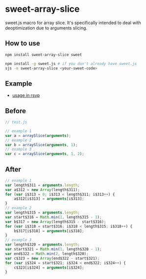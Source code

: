 sweet-array-slice
=============

sweet.js macro for array slice. It's specifically intended to deal with deoptimization due to arguments slicing.

How to use
----------

```sh
npm install sweet-array-slice sweet

npm install -g sweet.js # if you don't already have sweet.js
sjs -m sweet-array-slice <your-sweet-code>
```

Example
-------

* [usage in rsvp](https://github.com/tildeio/rsvp.js/commit/cddf7232546a9cf858524b75cde6f9edf72620a7)



Before
------

```js
// test.js

// example 1
var a = arraySlice(arguments);
// example 2
var b = arraySlice(arguments, 1);
// example 3
var c = arraySlice(arguments, 1, 2);
```

After
-----

```js
// example 1
var length$311 = arguments.length;
var a$312 = new Array(length$311);
for (var i$313 = 0; i$313 < length$311; i$313++) {
    a$312[i$313] = arguments[i$313];
}
// example 2
var length$315 = arguments.length;
var start$316 = Math.min(1, length$315 - 1);
var b$317 = new Array(length$315 - start$316);
for (var i$318 = start$316; i$318 < length$315; i$318++) {
    b$317[i$318] = arguments[i$318];
}
// example 3
var length$320 = arguments.length;
var start$321 = Math.min(1, length$320 - 1);
var end$322 = Math.min(2, length$320);
var c$323 = new Array(end$322 - start$321);
for (var i$324 = start$321; i$324 < end$322; i$324++) {
    c$323[i$324] = arguments[i$324];
}
```
